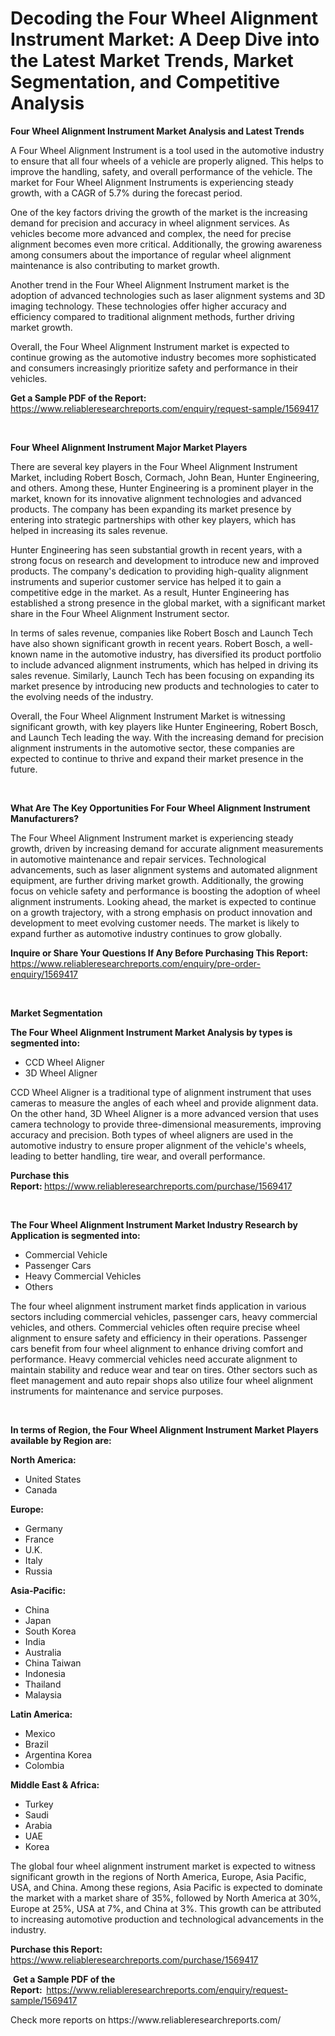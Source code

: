 <p><h1>Decoding the Four Wheel Alignment Instrument Market: A Deep Dive into the Latest Market Trends, Market Segmentation, and Competitive Analysis</h1></p><p><strong>Four Wheel Alignment Instrument Market Analysis and Latest Trends</strong></p>
<p><p>A Four Wheel Alignment Instrument is a tool used in the automotive industry to ensure that all four wheels of a vehicle are properly aligned. This helps to improve the handling, safety, and overall performance of the vehicle. The market for Four Wheel Alignment Instruments is experiencing steady growth, with a CAGR of 5.7% during the forecast period.</p><p>One of the key factors driving the growth of the market is the increasing demand for precision and accuracy in wheel alignment services. As vehicles become more advanced and complex, the need for precise alignment becomes even more critical. Additionally, the growing awareness among consumers about the importance of regular wheel alignment maintenance is also contributing to market growth.</p><p>Another trend in the Four Wheel Alignment Instrument market is the adoption of advanced technologies such as laser alignment systems and 3D imaging technology. These technologies offer higher accuracy and efficiency compared to traditional alignment methods, further driving market growth.</p><p>Overall, the Four Wheel Alignment Instrument market is expected to continue growing as the automotive industry becomes more sophisticated and consumers increasingly prioritize safety and performance in their vehicles.</p></p>
<p><strong>Get a Sample PDF of the Report:&nbsp;</strong> <a href="https://www.reliableresearchreports.com/enquiry/request-sample/1569417">https://www.reliableresearchreports.com/enquiry/request-sample/1569417</a></p>
<p>&nbsp;</p>
<p><strong>Four Wheel Alignment Instrument Major Market Players</strong></p>
<p><p>There are several key players in the Four Wheel Alignment Instrument Market, including Robert Bosch, Cormach, John Bean, Hunter Engineering, and others. Among these, Hunter Engineering is a prominent player in the market, known for its innovative alignment technologies and advanced products. The company has been expanding its market presence by entering into strategic partnerships with other key players, which has helped in increasing its sales revenue.</p><p>Hunter Engineering has seen substantial growth in recent years, with a strong focus on research and development to introduce new and improved products. The company's dedication to providing high-quality alignment instruments and superior customer service has helped it to gain a competitive edge in the market. As a result, Hunter Engineering has established a strong presence in the global market, with a significant market share in the Four Wheel Alignment Instrument sector.</p><p>In terms of sales revenue, companies like Robert Bosch and Launch Tech have also shown significant growth in recent years. Robert Bosch, a well-known name in the automotive industry, has diversified its product portfolio to include advanced alignment instruments, which has helped in driving its sales revenue. Similarly, Launch Tech has been focusing on expanding its market presence by introducing new products and technologies to cater to the evolving needs of the industry.</p><p>Overall, the Four Wheel Alignment Instrument Market is witnessing significant growth, with key players like Hunter Engineering, Robert Bosch, and Launch Tech leading the way. With the increasing demand for precision alignment instruments in the automotive sector, these companies are expected to continue to thrive and expand their market presence in the future.</p></p>
<p>&nbsp;</p>
<p><strong>What Are The Key Opportunities For Four Wheel Alignment Instrument Manufacturers?</strong></p>
<p><p>The Four Wheel Alignment Instrument market is experiencing steady growth, driven by increasing demand for accurate alignment measurements in automotive maintenance and repair services. Technological advancements, such as laser alignment systems and automated alignment equipment, are further driving market growth. Additionally, the growing focus on vehicle safety and performance is boosting the adoption of wheel alignment instruments. Looking ahead, the market is expected to continue on a growth trajectory, with a strong emphasis on product innovation and development to meet evolving customer needs. The market is likely to expand further as automotive industry continues to grow globally.</p></p>
<p><strong>Inquire or Share Your Questions If Any Before Purchasing This Report:</strong> <a href="https://www.reliableresearchreports.com/enquiry/pre-order-enquiry/1569417">https://www.reliableresearchreports.com/enquiry/pre-order-enquiry/1569417</a></p>
<p>&nbsp;</p>
<p><strong>Market Segmentation</strong></p>
<p><strong>The Four Wheel Alignment Instrument Market Analysis by types is segmented into:</strong></p>
<p><ul><li>CCD Wheel Aligner</li><li>3D Wheel Aligner</li></ul></p>
<p><p>CCD Wheel Aligner is a traditional type of alignment instrument that uses cameras to measure the angles of each wheel and provide alignment data. On the other hand, 3D Wheel Aligner is a more advanced version that uses camera technology to provide three-dimensional measurements, improving accuracy and precision. Both types of wheel aligners are used in the automotive industry to ensure proper alignment of the vehicle's wheels, leading to better handling, tire wear, and overall performance.</p></p>
<p><strong>Purchase this Report:&nbsp;</strong><a href="https://www.reliableresearchreports.com/purchase/1569417">https://www.reliableresearchreports.com/purchase/1569417</a></p>
<p>&nbsp;</p>
<p><strong>The Four Wheel Alignment Instrument Market Industry Research by Application is segmented into:</strong></p>
<p><ul><li>Commercial Vehicle</li><li>Passenger Cars</li><li>Heavy Commercial Vehicles</li><li>Others</li></ul></p>
<p><p>The four wheel alignment instrument market finds application in various sectors including commercial vehicles, passenger cars, heavy commercial vehicles, and others. Commercial vehicles often require precise wheel alignment to ensure safety and efficiency in their operations. Passenger cars benefit from four wheel alignment to enhance driving comfort and performance. Heavy commercial vehicles need accurate alignment to maintain stability and reduce wear and tear on tires. Other sectors such as fleet management and auto repair shops also utilize four wheel alignment instruments for maintenance and service purposes.</p></p>
<p>&nbsp;</p>
<p><strong>In terms of Region, the Four Wheel Alignment Instrument Market Players available by Region are:</strong></p>
<p>
    <p> <strong> North America: </strong>
        <ul>
            <li>United States</li>
            <li>Canada</li>
        </ul>
        </p> 
    <p> <strong> Europe: </strong>
        <ul>
            <li>Germany</li>
            <li>France</li>
            <li>U.K.</li>
            <li>Italy</li>
            <li>Russia</li>
        </ul>
        </p> 
    <p> <strong> Asia-Pacific: </strong>
        <ul>
            <li>China</li>
            <li>Japan</li>
            <li>South Korea</li>
            <li>India</li>
            <li>Australia</li>
            <li>China Taiwan</li>
            <li>Indonesia</li>
            <li>Thailand</li>
            <li>Malaysia</li>
        </ul>
        </p> 
    <p> <strong> Latin America: </strong>
        <ul>
            <li>Mexico</li>
            <li>Brazil</li>
            <li>Argentina Korea</li>
            <li>Colombia</li>
        </ul>
        </p> 
    <p> <strong> Middle East & Africa: </strong>
        <ul>
            <li>Turkey</li>
            <li>Saudi</li>
            <li>Arabia</li>
            <li>UAE</li>
            <li>Korea</li>
        </ul>
    </p>
    </p>
<p><p>The global four wheel alignment instrument market is expected to witness significant growth in the regions of North America, Europe, Asia Pacific, USA, and China. Among these regions, Asia Pacific is expected to dominate the market with a market share of 35%, followed by North America at 30%, Europe at 25%, USA at 7%, and China at 3%. This growth can be attributed to increasing automotive production and technological advancements in the industry.</p></p>
<p><strong>Purchase this Report: </strong><a href="https://www.reliableresearchreports.com/purchase/1569417">https://www.reliableresearchreports.com/purchase/1569417</a></p>
<p>&nbsp;<strong>Get a Sample PDF of the Report:&nbsp;&nbsp;</strong><a href="https://www.reliableresearchreports.com/enquiry/request-sample/1569417">https://www.reliableresearchreports.com/enquiry/request-sample/1569417</a></p>
<p><strong></strong></p>
<p>Check more reports on https://www.reliableresearchreports.com/</p>